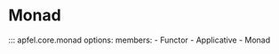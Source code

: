 # Monad

::: apfel.core.monad
    options:
        members: 
            - Functor
            - Applicative
            - Monad


